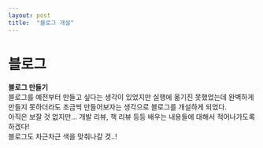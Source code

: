 ```yaml
---
layout: post
title:  "블로그 개설"
---
```


# 블로그

**블로그 만들기**   
블로그를 예전부터 만들고 싶다는 생각이 있었지만 실행에 옮기진 못했었는데 완벽하게 만들지 못하더라도 조금씩 만들어보자는 생각으로 블로그를 개설하게 되었다.   
아직은 보잘 것 없지만... 개발 리뷰, 책 리뷰 등등 배우는 내용들에 대해서 적어나가도록 하겠다!    
블로그도 차근차근 색을 맞춰나갈 것..!
